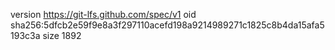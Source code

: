 version https://git-lfs.github.com/spec/v1
oid sha256:5dfcb2e59f9e8a3f297110acefd198a9214989271c1825c8b4da15afa5193c3a
size 1892
